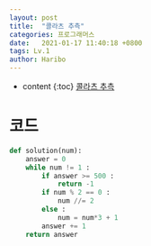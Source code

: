 ```yaml
---
layout: post
title:  "콜라츠 추측"
categories: 프로그래머스
date:   2021-01-17 11:40:18 +0800
tags: Lv.1
author: Haribo
---
```


* content
{:toc}
[콜라츠 추측](https://school.programmers.co.kr/learn/courses/30/lessons/12943)

# 코드

```python
def solution(num):
    answer = 0
    while num != 1 :
        if answer >= 500 :
            return -1
        if num % 2 == 0 :
            num //= 2
        else :
            num = num*3 + 1
        answer += 1
    return answer
```

